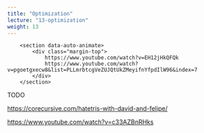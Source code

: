 ```yaml
---
title: "Optimization"
lecture: "13-optimization"
weight: 13
---
```



        <section data-auto-animate>
            <div class="margin-top">
                https://www.youtube.com/watch?v=EH12jHkQFQk
                https://www.youtube.com/watch?v=pgoetgxecw8&list=PLLmrbtcgVeZUJQtUkZMeyifnYfpdIlW96&index=7
            </div>
        </section>

TODO 

https://corecursive.com/hatetris-with-david-and-felipe/


https://www.youtube.com/watch?v=c33AZBnRHks

